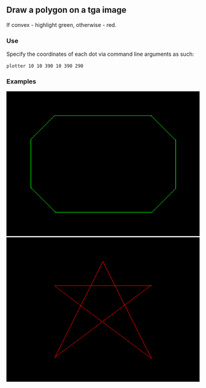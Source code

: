 ## Draw a polygon on a tga image

If convex - highlight green, otherwise - red.  
### Use
Specify the coordinates of each dot via command line arguments as such:
```
plotter 10 10 390 10 390 290
```

### Examples
![Convex](img/convex.jpg)
![Non-convex](img/nonconvex.jpg)
